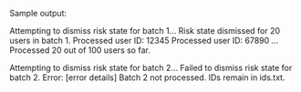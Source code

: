 Sample output:

Attempting to dismiss risk state for batch 1...
Risk state dismissed for 20 users in batch 1.
Processed user ID: 12345
Processed user ID: 67890
...
Processed 20 out of 100 users so far.

Attempting to dismiss risk state for batch 2...
Failed to dismiss risk state for batch 2. Error: [error details]
Batch 2 not processed. IDs remain in ids.txt.
